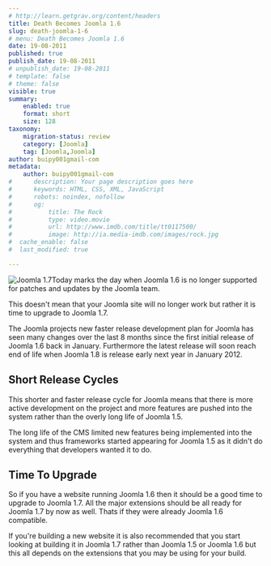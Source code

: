 ```yaml
---
# http://learn.getgrav.org/content/headers
title: Death Becomes Joomla 1.6
slug: death-joomla-1-6
# menu: Death Becomes Joomla 1.6
date: 19-08-2011
published: true
publish_date: 19-08-2011
# unpublish_date: 19-08-2011
# template: false
# theme: false
visible: true
summary:
    enabled: true
    format: short
    size: 128
taxonomy:
    migration-status: review
    category: [Joomla]
    tag: [Joomla,Joomla]
author: buipy001gmail-com
metadata:
    author: buipy001gmail-com
#      description: Your page description goes here
#      keywords: HTML, CSS, XML, JavaScript
#      robots: noindex, nofollow
#      og:
#          title: The Rock
#          type: video.movie
#          url: http://www.imdb.com/title/tt0117500/
#          image: http://ia.media-imdb.com/images/rock.jpg
#  cache_enable: false
#  last_modified: true

---
```


![Joomla 1.7](wp-content/uploads/2011/08/version-17.png "Joomla 1.7")Today marks the day when Joomla 1.6 is no longer supported for patches and updates by the Joomla team.

This doesn't mean that your Joomla site will no longer work but rather it is time to upgrade to Joomla 1.7.

The Joomla projects new faster release development plan for Joomla has seen many changes over the last 8 months since the first initial release of Joomla 1.6 back in January. Furthermore the latest release will soon reach end of life when Joomla 1.8 is release early next year in January 2012.

## Short Release Cycles

This shorter and faster release cycle for Joomla means that there is more active development on the project and more features are pushed into the system rather than the overly long life of Joomla 1.5.

The long life of the CMS limited new features being implemented into the system and thus frameworks started appearing for Joomla 1.5 as it didn't do everything that developers wanted it to do.

## Time To Upgrade

So if you have a website running Joomla 1.6 then it should be a good time to upgrade to Joomla 1.7. All the major extensions should be all ready for Joomla 1.7 by now as well. Thats if they were already Joomla 1.6 compatible.

If you're building a new website it is also recommended that you start looking at building it in Joomla 1.7 rather than Joomla 1.5 or Joomla 1.6 but this all depends on the extensions that you may be using for your build.